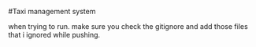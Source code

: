 #Taxi management system

when trying to run. make sure you check the gitignore and add those files that i ignored while pushing.
